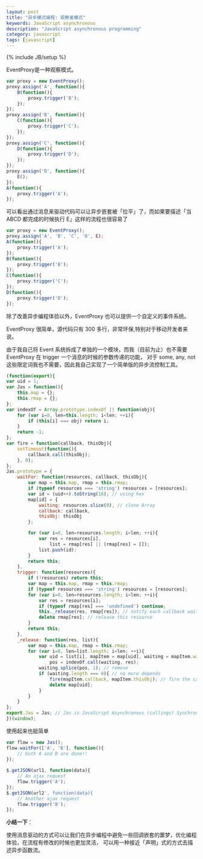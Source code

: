 ```yaml
---
layout: post
title: "异步模式编程: 观察者模式"
keywords: JavaScript asynchronous
description: "JavaScript asynchronous programming"
category: javascript
tags: [javascript]
---
```

{% include JB/setup %}

EventProxy是一种观察模式。

<!-- more -->

```javascript
var proxy = new EventProxy();
proxy.assign('A', function(){
	B(function(){
		proxy.trigger('B');
	});
});
proxy.assign('B', function(){
	C(function(){
		proxy.trigger('C');
	});
});
proxy.assign('C', function(){
	D(function(){
		proxy.trigger('D');
	});
});
proxy.assign('D', function(){
	E();
});
A(function(){
	proxy.trigger('A');
});
```

可以看出通过消息来驱动代码可以让异步嵌套被「拉平」了，而如果要描述「当 ABCD 都完成的时候执行 E」这样的流程也很容易了

```javascript
var proxy = new EventProxy();
proxy.assign('A', 'B', 'C', 'D', E);
A(function(){
	proxy.trigger('A');
});
B(function(){
	proxy.trigger('B');
});
C(function(){
	proxy.trigger('C');
});
D(function(){
	proxy.trigger('D');
});
```

除了改善异步编程体验以外，EventProxy 也可以提供一个自定义的事件系统。

EventProxy 很简单，源代码只有 300 多行，非常环保,特别对于移动开发者来说。

由于我自己将 Event 系统拆成了单独的一个模块，而我（目前为止）也不需要 EventProxy 在 trigger 一个消息的时候的参数传递的功能，
对于 some, any, not 这些限定词我也不需要，因此我自己实现了一个简单版的异步流控制工具。

```javascript
(function(export){
var uid = 1;
var Jas = function(){
	this.map = {};
	this.rmap = {};
};
var indexOf = Array.prototype.indexOf || function(obj){
	for (var i=0, len=this.length; i<len; ++i){
		if (this[i] === obj) return i;
	}
	return -1;
};
var fire = function(callback, thisObj){
	setTimeout(function(){
		callback.call(thisObj);
	}, 0);
};
Jas.prototype = {
	waitFor: function(resources, callback, thisObj){
		var map = this.map, rmap = this.rmap;
		if (typeof resources === 'string') resources = [resources];
		var id = (uid++).toString(16); // using hex
		map[id] = {
			waiting: resources.slice(0), // clone Array
			callback: callback,
			thisObj: thisObj
		};

		for (var i=0, len=resources.length; i<len; ++i){
			var res = resources[i],
				list = rmap[res] || (rmap[res] = []);
			list.push(id);
		}
		return this;
	},
	trigger: function(resources){
		if (!resources) return this;
		var map = this.map, rmap = this.rmap;
		if (typeof resources === 'string') resources = [resources];
		for (var i=0, len=resources.length; i<len; ++i){
			var res = resources[i];
			if (typeof rmap[res] === 'undefined') continue;
			this._release(res, rmap[res]); // notify each callback waiting for this resource
			delete rmap[res]; // release this resource
		}
		return this;
	},
	_release: function(res, list){
		var map = this.map, rmap = this.rmap;
		for (var i=0, len=list.length; i<len; ++i){
			var uid = list[i], mapItem = map[uid], waiting = mapItem.waiting,
				pos = indexOf.call(waiting, res);
			waiting.splice(pos, 1); // remove
			if (waiting.length === 0){ // no more depends
				fire(mapItem.callback, mapItem.thisObj); // fire the callback asynchronously
				delete map[uid];
			}
		}
	}
};
export.Jas = Jas; // Jas is JavaScript Asynchronous (callings) Synchronizer
})(window);
```

使用起来也挺简单

```javascript
var flow = new Jas();
flow.waitFor(['A', 'B'], function(){
	// both A and B are done!!
});
 
$.getJSON(url1, function(data){
	// An ajax request
	flow.trigger('A');
});
$.getJSON(url2', function(data){
	// Another ajax request
	flow.trigger('B');
});
```

**小结一下**：

使用消息驱动的方式可以让我们在异步编程中避免一些回调嵌套的噩梦，优化编程体验，在流程有修改的时候也更加灵活，
可以用一种接近「声明」式的方式去描述异步函数流。
